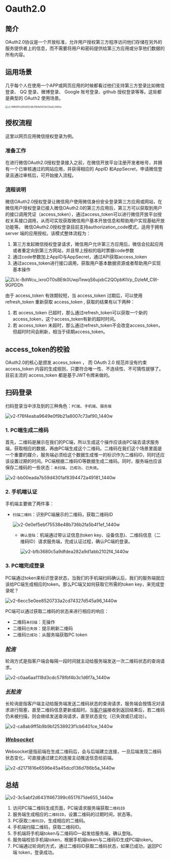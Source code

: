 # Oauth2.0

## 简介

OAuth2.0协议是一个开放标准，允许用户授权第三方程序访问他们存储在另外的服务提供者上的信息，而不需要将用户和密码提供给第三方应用或分享他们数据的所有内容。

## 运用场景

几乎每个人在使用一个APP或网页应用的时候都看过他们支持第三方登录比如微信登录、 QQ 登录、微博登录、 Google 账号登录、github 授权登录等等。这些都是典型的 OAuth2 使用场景。

<img src="image/v2-896097e280d052d9c91b9d1433b72bd4_1440w.webp" alt="v2-896097e280d052d9c91b9d1433b72bd4_1440w" style="zoom:50%;" />

## 授权流程

这里以网页应用微信授权登录为例。

### 准备工作

 在进行微信OAuth2.0授权登录接入之前，在微信开放平台注册开发者帐号，并拥有一个已审核通过的网站应用，并获得相应的 AppID 和AppSecret，申请微信登录且通过审核后，可开始接入流程。

### 流程说明

微信OAuth2.0授权登录让微信用户使用微信身份安全登录第三方应用或网站，在微信用户授权登录已接入微信OAuth2.0的第三方应用后，第三方可以获取到用户的接口调用凭证（access_token），通过access_token可以进行微信开放平台授权关系接口调用，从而可实现获取微信用户基本开放信息和帮助用户实现基础开放功能等。 微信OAuth2.0授权登录目前支持authorization_code模式，适用于拥有 server 端的应用授权。该模式整体流程为：

1. 第三方发起微信授权登录请求，微信用户允许第三方应用后，微信会拉起应用或者重定向到第三方网站，并且带上授权的临时票据code参数
2. 通过code参数加上AppID与AppSecret，通过API获取access_token
3. 通过access_token进行接口调用，获取用户基本数据资源或者帮助用户实现基本操作

![ZLIc-BdWcu_ixroOT0sBEtk0UwpTewqS6ujxbC2QOpbKIVp_DzleM_C9I-9GPDDh](image/ZLIc-BdWcu_ixroOT0sBEtk0UwpTewqS6ujxbC2QOpbKIVp_DzleM_C9I-9GPDDh.png)

由于 access_token 有效期较短，当 access_token 过期后，可以使用 refresh_token 重新获取 access_token , 获取的结果有以下两种：

1. 若 access_token 已超时，那么通过refresh_token可以获取一个新的access_token，这个access_token有新的超时时间。
2. 若 access_token 未超时，那么通过refresh_token不会改变access_token，但超时时间会刷新，相当于续期access_token。

## access_token的校验

OAuth2.0的核心是颁发 access_token ， 而 OAuth 2.0 规范并没有约束 access_token 内容的生成规则，只要符合唯一性、不连续性、不可猜性就够了。目前主流的 access_token 都是基于JWT令牌来做的。





## 扫码登录

扫码登录当中涉及到的三种角色：`PC端`、`手机端`、`服务端`

![v2-f76f4eaba9649e0f9b21a8007c73af90_1440w](image/v2-f76f4eaba9649e0f9b21a8007c73af90_1440w.webp)

### 1. PC端生成二维码

首先，二维码是展示在我们的PC端，所以生成这个操作应该由PC端去请求服务端，获取相应的数据，再由PC端生成这个二维码。二维码在我们这个场景里面是一个重要的媒介，服务端必须给这个数据生成惟一的标识作为二维码ID，同时还应该设置过期的时间。PC端根据二维码ID等数据生成二维码。同时，服务端也应该保存二维码的一些状态：`未扫描`、`已成功`、`已失效`。

![v2-bb00eada7b59d4301af8394472a49181_1440w](image/v2-bb00eada7b59d4301af8394472a49181_1440w.webp)

### 2. 手机端认证

手机端主要做了两件事：

- `扫描二维码`：识别PC端展示的二维码，获取二维码ID

  ![v2-0e0ef5ebf75538e48b736b2fa5b4f1ef_1440w](image/v2-0e0ef5ebf75538e48b736b2fa5b4f1ef_1440w.webp)

  - `确认登陆`：机端通过带认证信息(token key、设备信息)、二维码信息（二维码ID）请求服务端，完成认证过程，确认PC端的登录。

    ![v2-bfb3680c5a9dfdea282a9d1abb2102f4_1440w](image/v2-bfb3680c5a9dfdea282a9d1abb2102f4_1440w.webp)

### 3. PC端完成登录

PC端通过token来标识登录状态，当我们的手机端扫码确认后，我们的服务端就应该给PC端生成相应的token。那么PC端又如何获取它所需的token key，来完成登录呢？

![v2-6ecc5e0ee8520733a2cd74327d545a96_1440w](image/v2-6ecc5e0ee8520733a2cd74327d545a96_1440w.webp)

PC端可以通过获取二维码的状态来进行相应的响应：

- 二维码`未扫描`：无操作
- 二维码`已失效`：提示刷新二维码
- 二维码`已成功`：从服务端获取PC token

### ***<u>轮询</u>***

轮询方式是指客户端会每隔一段时间就主动给服务端发送一次二维码状态的查询请求。

![v2-c0aa6aa1118d3cdc578fbf4b3c1d6f7a_1440w](image/v2-c0aa6aa1118d3cdc578fbf4b3c1d6f7a_1440w.webp)

### ***<u>长轮询</u>***

长轮询是指客户端主动给服务端发送二维码状态的查询请求，服务端会按情况对请求进行阻塞，直至二维码信息更新或超时。当[客户端](https://www.zhihu.com/search?q=客户端&search_source=Entity&hybrid_search_source=Entity&hybrid_search_extra={"sourceType"%3A"answer"%2C"sourceId"%3A2228788676})接收到返回结果后，若二维码仍未被扫描，则会继续发送查询请求，直至状态变化（已失效或已成功）。

![v2-ca8ab9ff5b9b9b12538923f1cb6401ce_1440w](image/v2-ca8ab9ff5b9b9b12538923f1cb6401ce_1440w.webp)

### ***<u>Websocket</u>***

Websocket是指前端在生成二维码后，会与后端建立连接，一旦后端发现二维码状态变化，可直接通过建立的连接主动推送信息给前端。

![v2-d2171816e6596e45a45dcd136d786b5a_1440w](image/v2-d2171816e6596e45a45dcd136d786b5a_1440w.webp)

## 总结

![v2-3c5abf2d6431f467399c6517671de655_1440w](image/v2-3c5abf2d6431f467399c6517671de655_1440w.webp)

1. 访问PC端二维码生成页面，PC端请求服务端获取`二维码ID`
2. 服务端生成相应的`二维码ID`，设置二维码的过期时间，状态等。
3. PC获取`二维码ID`，生成相应的二维码。
4. 手机端扫描二维码，获取二维码ID。
5. 手机端将手机端token与二维码ID一起发给服务端，确认登陆。
6. 服务端校验手机端token，根据手机端token与二维码ID生成PC端token。
7. PC端通过轮询的方式，通过二维码ID获取二维码状态，如果已成功，返回PC端 token，登录成功。

